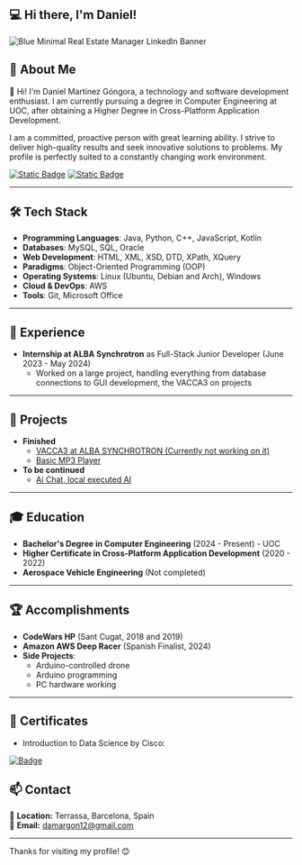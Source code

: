 
## 💻 Hi there, I'm Daniel!
![Blue Minimal Real Estate Manager LinkedIn Banner](https://github.com/user-attachments/assets/f4e5d2ac-938d-4ea0-80e1-a0d70301992b)

## 🚀 About Me
👋 Hi! I'm Daniel Martínez Góngora, a technology and software development enthusiast. I am currently pursuing a degree in Computer Engineering at UOC, after obtaining a Higher Degree in Cross-Platform Application Development.

I am a committed, proactive person with great learning ability. I strive to deliver high-quality results and seek innovative solutions to problems. My profile is perfectly suited to a constantly changing work environment.

[![Static Badge](https://img.shields.io/badge/LinkedIn-blue)](https://www.linkedin.com/in/daniel-martínez-3b915920b/) [![Static Badge](https://img.shields.io/badge/Instragram-I'm_just_a_biker-purple)](https://www.instagram.com/daneil3112?igsh=dDBsNjA0Y3JjZnQ=)

---

## 🛠️ Tech Stack
- **Programming Languages**: Java, Python, C++, JavaScript, Kotlin
- **Databases**: MySQL, SQL, Oracle
- **Web Development**: HTML, XML, XSD, DTD, XPath, XQuery
- **Paradigms**: Object-Oriented Programming (OOP)
- **Operating Systems**: Linux (Ubuntu, Debian and Arch), Windows
- **Cloud & DevOps**: AWS
- **Tools**: Git, Microsoft Office

---

## 💼 Experience
- **Internship at ALBA Synchrotron** as Full-Stack Junior Developer (June 2023 - May 2024)
  - Worked on a large project, handling everything from database connections to GUI development, the VACCA3 on projects

---

## 📂 Projects
- **Finished**
  - [VACCA3 at ALBA SYNCHROTRON (Currently not working on it)](https://gitlab.com/alba-synchrotron/controls-section/taurus_vacca_svg.git)
  - [Basic MP3 Player](https://github.com/Daneil7353/DMP3.git)
- **To be continued**
  - [Ai Chat, local executed AI](https://github.com/Daneil7353/chat_ia.git)

---

## 🎓 Education
- **Bachelor's Degree in Computer Engineering** (2024 - Present) - UOC
- **Higher Certificate in Cross-Platform Application Development** (2020 - 2022)
- **Aerospace Vehicle Engineering** (Not completed)

---

## 🏆 Accomplishments
- **CodeWars HP** (Sant Cugat, 2018 and 2019)
- **Amazon AWS Deep Racer** (Spanish Finalist, 2024)
- **Side Projects**:
  - Arduino-controlled drone
  - Arduino programming
  - PC hardware working

---

## 📜 ​Certificates
- Introduction to Data Science by Cisco:

[![Badge](https://github.com/user-attachments/assets/7ba16ed6-6774-4fbc-b75c-005bfc26c729)](https://www.credly.com/badges/73fece5a-098c-411d-a492-327ec8bd4fef/public_url)

## 📫 Contact
📍 **Location:** Terrassa, Barcelona, Spain  
📧 **Email:** damargon12@gmail.com  

---

Thanks for visiting my profile! 😊

